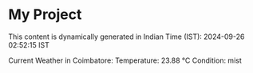 # My Project

This content is dynamically generated in Indian Time (IST): 2024-09-26 02:52:15 IST


Current Weather in Coimbatore:
Temperature: 23.88 °C
Condition: mist
